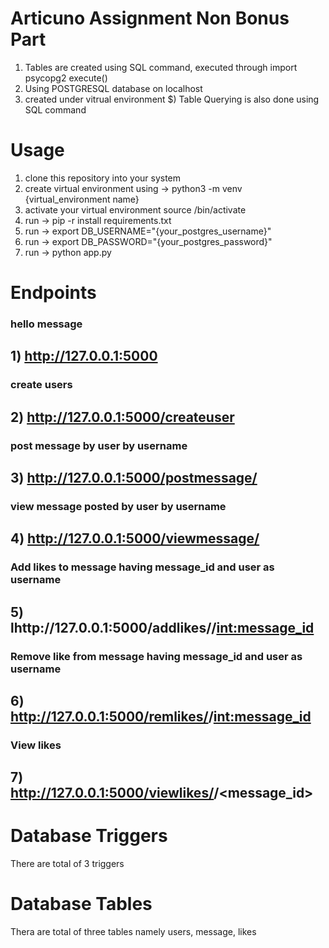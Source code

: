 # Articuno Assignment Non Bonus Part

1) Tables are created using SQL command, executed through import psycopg2 execute()
2) Using POSTGRESQL database on localhost
3) created under vitrual environment
$) Table Querying is also done using SQL command

# Usage

1) clone this repository into your system
2) create virtual environment using -> python3 -m venv {virtual_environment name}
3) activate your virtual environment source /bin/activate
4) run -> pip -r install requirements.txt
5) run -> export DB_USERNAME="{your_postgres_username}"
6) run -> export DB_PASSWORD="{your_postgres_password}"
7) run -> python app.py

# Endpoints 

### hello message
## 1) http://127.0.0.1:5000

### create users
## 2) http://127.0.0.1:5000/createuser

### post message by user by username
## 3) http://127.0.0.1:5000/postmessage/<username>

### view message posted by user by username
## 4) http://127.0.0.1:5000/viewmessage/<username>

### Add likes to message having message_id and user as username
## 5) lhttp://127.0.0.1:5000/addlikes/<username>/<int:message_id>

### Remove like from message having message_id and user as username
## 6) http://127.0.0.1:5000/remlikes/<username>/<int:message_id>

### View likes
## 7) http://127.0.0.1:5000/viewlikes/<username>/<message_id>

# Database Triggers
There are total of 3 triggers 

# Database Tables
Thera are total of three tables namely users, message, likes




